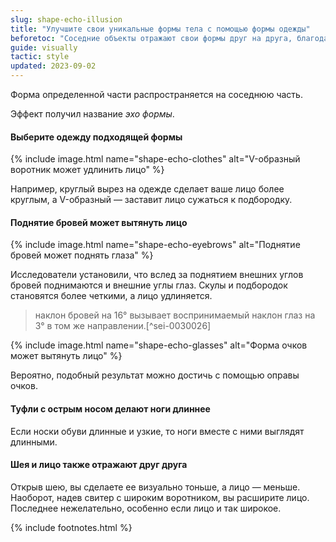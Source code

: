 ```yaml
---
slug: shape-echo-illusion
title: "Улучшите свои уникальные формы тела с помощью формы одежды"
beforetoc: "Соседние объекты отражают свои формы друг на друга, благодаря чему вы можете формировать желаемые части."
guide: visually
tactic: style
updated: 2023-09-02
---
```

Форма определенной части распространяется на соседнюю часть.

Эффект получил название *эхо формы*.

#### Выберите одежду подходящей формы

{% include image.html name="shape-echo-clothes" alt="V-образный воротник может удлинить лицо" %}

Например, круглый вырез на одежде сделает ваше лицо более круглым, а V-образный — заставит лицо сужаться к подбородку.

#### Поднятие бровей может вытянуть лицо

{% include image.html name="shape-echo-eyebrows" alt="Поднятие бровей может поднять глаза" %}

Исследователи установили, что вслед за поднятием внешних углов бровей поднимаются и внешние углы глаз. Скулы и подбородок становятся более четкими, а лицо удлиняется.

> наклон бровей на 16° вызывает воспринимаемый наклон глаз на 3° в том же направлении.[^sei-0030026]

{% include image.html name="shape-echo-glasses" alt="Форма очков может вытянуть лицо" %}

Вероятно, подобный результат можно достичь с помощью оправы очков.

#### Туфли с острым носом делают ноги длиннее

Если носки обуви длинные и узкие, то ноги вместе с ними выглядят длинными.

#### Шея и лицо также отражают друг друга

Открыв шею, вы сделаете ее визуально тоньше, а лицо — меньше. Наоборот, надев свитер с широким воротником, вы расширите лицо. Последнее нежелательно, особенно если лицо и так широкое.

{% include footnotes.html %}
